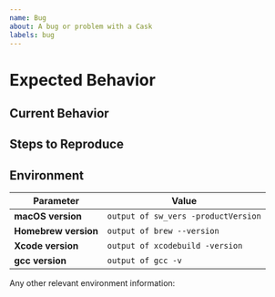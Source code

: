 ```yaml
---
name: Bug
about: A bug or problem with a Cask
labels: bug
---
```


<!-- Please provide a general summary of the issue in the Title above -->

# Expected Behavior

<!-- Explain what you expect to happen -->

## Current Behavior

<!-- Explain what actually happens -->

## Steps to Reproduce

<!-- Explain how to reproduce the problem -->
<!-- If relevant, include code, screenshots or links -->

## Environment

Parameter            | Value
-------------------- | -----
**macOS version**    | `output of sw_vers -productVersion`
**Homebrew version** | `output of brew --version`
**Xcode version**    | `output of xcodebuild -version`
**gcc version**      | `output of gcc -v`

Any other relevant environment information:

```sh

```
